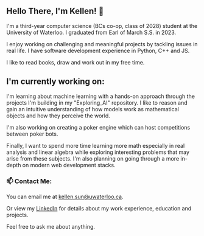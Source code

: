 ## Hello There, I'm Kellen! 👋

I'm a third-year computer science (BCs co-op, class of 2028) student at the University of Waterloo. I graduated from Earl of March S.S. in 2023.

I enjoy working on challenging and meaningful projects by tackling issues in real life. I have software development experience in Python, C++ and JS. 

I like to read books, draw and work out in my free time. 

## I'm currently working on:

I'm learning about machine learning with a hands-on approach through the projects I'm building in my "Exploring_AI" repository. I like to reason and gain an intuitive understanding of how models work as mathematical objects and how they perceive the world.

I'm also working on creating a poker engine which can host competitions between poker bots. 

Finally, I want to spend more time learning more math especially in real analysis and linear algebra while exploring interesting problems that may arise from these subjects. I'm also planning on going through a more in-depth on modern web development stacks.

### 📫 Contact Me:
You can email me at [kellen.sun@uwaterloo.ca](mailto:kellen.sun@uwaterloo.ca).

Or view my [LinkedIn](https://www.linkedin.com/in/kellen-sun/) for details about my work experience, education and projects.

Feel free to ask me about anything.


<!--
**kellen-sun/kellen-sun** is a ✨ _special_ ✨ repository because its `README.md` (this file) appears on your GitHub profile.

Here are some ideas to get you started:

- 🔭 I’m currently working on ...
- 🌱 I’m currently learning ...
- 👯 I’m looking to collaborate on ...
- 🤔 I’m looking for help with ...
- 💬 Ask me about ...
- 📫 How to reach me: ...
- 😄 Pronouns: ...
- ⚡ Fun fact: ...
-->
